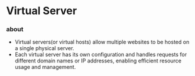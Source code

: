 # Virtual Server

### about

- Virtual servers(or virtual hosts) allow multiple websites to be hosted on a single physical server.
- Each virtual server has its own configuration and handles requests for different domain names or IP addresses, enabling efficient resource usage and management.
  